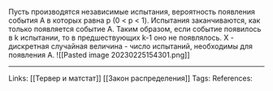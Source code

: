 Пусть производятся независимые испытания, вероятность появления события А в которых равна р (0 < p < 1). 
Испытания заканчиваются, как только появляется событие А. Таким образом, если событие появилось в k испытании, то в предшествующих k-1 оно не появлялось. 
Х - дискретная случайная величина - число испытаний, необходимы для появления А. 
![[Pasted image 20230225154301.png]]
___
Links: [[Тервер и матстат]] [[Закон распределения]]
Tags:
References: